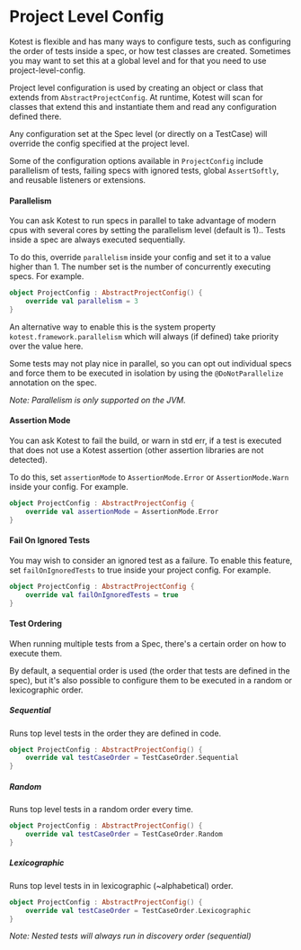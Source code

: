 Project Level Config
=============

Kotest is flexible and has many ways to configure tests, such as configuring the order of tests inside a spec, or how
test classes are created. Sometimes you may want to set this at a global level and for that you need to use project-level-config.

Project level configuration is used by creating an object or class that extends from `AbstractProjectConfig`. At runtime,
Kotest will scan for classes that extend this and instantiate them and read any configuration defined there.

Any configuration set at the Spec level (or directly on a TestCase) will override the config specified at the project level.

Some of the configuration options available in `ProjectConfig` include parallelism of tests, failing specs with ignored tests, global `AssertSoftly`, and reusable listeners or extensions.

#### Parallelism

You can ask Kotest to run specs in parallel to take advantage of modern cpus with several cores by setting the parallelism level (default is 1).. Tests inside a spec are always executed sequentially.

To do this, override `parallelism` inside your config and set it to a value higher than 1.
The number set is the number of concurrently executing specs. For example.


```kotlin
object ProjectConfig : AbstractProjectConfig() {
    override val parallelism = 3
}
```

An alternative way to enable this is the system property `kotest.framework.parallelism` which will always (if defined) take priority over the value here.

Some tests may not play nice in parallel, so you can opt out individual specs and force them to be executed in isolation by using the `@DoNotParallelize` annotation on the spec.

_Note: Parallelism is only supported on the JVM._

#### Assertion Mode

You can ask Kotest to fail the build, or warn in std err, if a test is executed that does not use a Kotest assertion (other assertion libraries are not detected).

To do this, set `assertionMode` to `AssertionMode.Error` or `AssertionMode.Warn` inside your config. For example.

```kotlin
object ProjectConfig : AbstractProjectConfig {
    override val assertionMode = AssertionMode.Error
}
```

#### Fail On Ignored Tests

You may wish to consider an ignored test as a failure. To enable this feature, set `failOnIgnoredTests` to true inside your project config. For example.

```kotlin
object ProjectConfig : AbstractProjectConfig {
    override val failOnIgnoredTests = true
}
```

#### Test Ordering

When running multiple tests from a Spec, there's a certain order on how to execute them.

By default, a sequential order is used (the order that tests are defined in the spec), but it's also possible to configure them to be executed in a random or lexicographic order.

##### Sequential

Runs top level tests in the order they are defined in code.

```kotlin
object ProjectConfig : AbstractProjectConfig() {
    override val testCaseOrder = TestCaseOrder.Sequential
}
```

##### Random

Runs top level tests in a random order every time.

```kotlin
object ProjectConfig : AbstractProjectConfig() {
    override val testCaseOrder = TestCaseOrder.Random
}
```

##### Lexicographic

Runs top level tests in in lexicographic (~alphabetical) order.

```kotlin
object ProjectConfig : AbstractProjectConfig() {
    override val testCaseOrder = TestCaseOrder.Lexicographic
}
```

_Note: Nested tests will always run in discovery order (sequential)_

